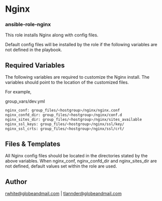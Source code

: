 # Nginx
### ansible-role-nginx
This role installs Nginx along with config files. 

Default config files will be installed by the role if the following variables are not defined in the playbook.

## Required Variables
The following variables are required to customize the Nginx install. The variables should point to the location of the customized files.

For example, 

group_vars/dev.yml
```bash
nginx_conf: group_files/<hostgroup>/nginx/nginx.conf
nginx_confd_dir: group_files/<hostgroup>/nginx/conf.d
nginx_sites_dir: group_files/<hostgroup>/nginx/sites_available
nginx_ssl_keys: group_files/<hostgroup>/nginx/ssl/key/
nginx_ssl_crts: group_files/<hostgroup>/nginx/ssl/crt/
```

## Files & Templates
All Nginx config files should be located in the directories stated by the above variables.  When nginx_conf, nginx_confd_dir and nginx_sites_dir are not defined, default values set within the role are used.  

## Author

rwhite@globeandmail.com | tlannder@globeandmail.com
